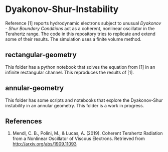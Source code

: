 # Dyakonov-Shur-Instability
Reference [1] reports hydrodynamic electrons subject to unusual *Dyakonov - Shur Boundary Conditions* act as a coherent, nonlinear oscillator in the Terahertz range.  The code in this repository tries to replicate and extend some of their results.  The simulation uses a finite volume method.

## rectangular-geometry
This folder has a python notebook that solves the equation from [1] in an infinite rectangular channel.  This reproduces the results of [1].

## annular-geometry
This folder has some scripts and notebooks that explore the Dyakonov-Shur instability in an annular geometry.  This folder is a work in progress.

## References
1. Mendl, C. B., Polini, M., & Lucas, A. (2019). Coherent Terahertz Radiation from a Nonlinear
Oscillator of Viscous Electrons. Retrieved from http://arxiv.org/abs/1909.11093
